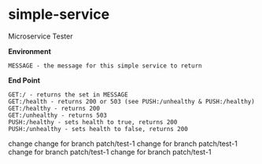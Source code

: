 # simple-service

Microservice Tester

**Environment**
```shell script
MESSAGE - the message for this simple service to return
```

**End Point**
```shell script
GET:/ - returns the set in MESSAGE
GET:/health - returns 200 or 503 (see PUSH:/unhealthy & PUSH:/healthy)
GET:/healthy - returns 200
GET:/unhealthy - returns 503
PUSH:/healthy - sets health to true, returns 200
PUSH:/unhealthy - sets health to false, returns 200
```
change
change for branch patch/test-1
change for branch patch/test-1
change for branch patch/test-1
change for branch patch/test-1
